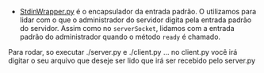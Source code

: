  - [StdinWrapper.py](./StdinWrapper.py) é o encapsulador da entrada padrão. O utilizamos para lidar com o que o administrador do servidor digita pela entrada padrão do servidor. Assim como no `serverSocket`, lidamos com a entrada padrão do administrador quando o método `ready` é chamado.

Para rodar, so executar ./server.py e ./client.py ... no client.py você irá digitar o seu arquivo que deseje ser lido que irá ser recebido pelo server.py
